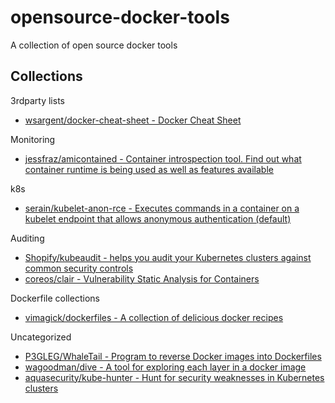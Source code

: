 # opensource-docker-tools

A collection of open source docker tools

## Collections

3rdparty lists

* [wsargent/docker-cheat-sheet - Docker Cheat Sheet](https://github.com/wsargent/docker-cheat-sheet)

Monitoring

* [jessfraz/amicontained - Container introspection tool. Find out what container runtime is being used as well as features available](https://github.com/jessfraz/amicontained)

k8s

* [serain/kubelet-anon-rce - Executes commands in a container on a kubelet endpoint that allows anonymous authentication (default)](https://github.com/serain/kubelet-anon-rce)

Auditing

* [Shopify/kubeaudit - helps you audit your Kubernetes clusters against common security controls](https://github.com/Shopify/kubeaudit)
* [coreos/clair - Vulnerability Static Analysis for Containers](https://github.com/coreos/clair)

Dockerfile collections

* [vimagick/dockerfiles - A collection of delicious docker recipes ](https://github.com/vimagick/dockerfiles)

Uncategorized

* [P3GLEG/WhaleTail - Program to reverse Docker images into Dockerfiles](https://github.com/P3GLEG/WhaleTail)
* [wagoodman/dive - A tool for exploring each layer in a docker image](https://github.com/wagoodman/dive)
* [aquasecurity/kube-hunter - Hunt for security weaknesses in Kubernetes clusters](https://github.com/aquasecurity/kube-hunter)